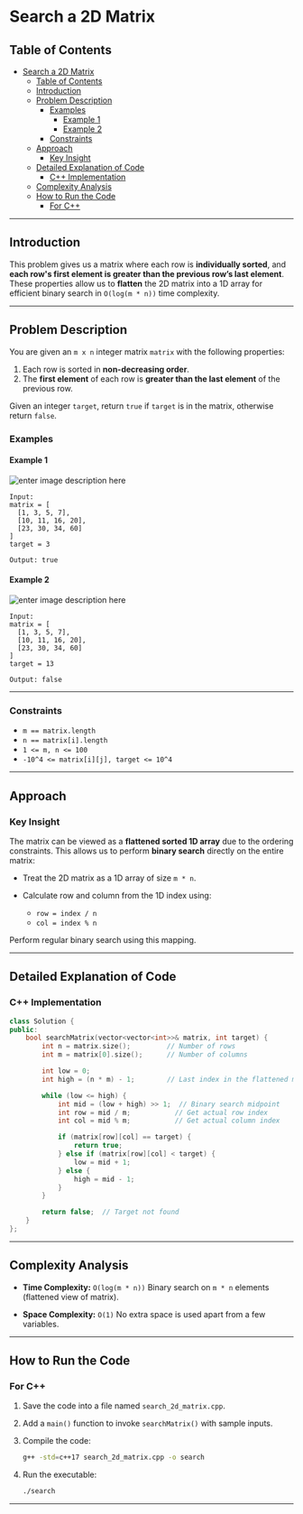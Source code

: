 # Search a 2D Matrix

## Table of Contents

- [Search a 2D Matrix](#search-a-2d-matrix)
  - [Table of Contents](#table-of-contents)
  - [Introduction](#introduction)
  - [Problem Description](#problem-description)
    - [Examples](#examples)
      - [Example 1](#example-1)
      - [Example 2](#example-2)
    - [Constraints](#constraints)
  - [Approach](#approach)
    - [Key Insight](#key-insight)
  - [Detailed Explanation of Code](#detailed-explanation-of-code)
    - [C++ Implementation](#c-implementation)
  - [Complexity Analysis](#complexity-analysis)
  - [How to Run the Code](#how-to-run-the-code)
    - [For C++](#for-c)

---

## Introduction

This problem gives us a matrix where each row is **individually sorted**, and **each row's first element is greater than the previous row’s last element**. These properties allow us to **flatten** the 2D matrix into a 1D array for efficient binary search in `O(log(m * n))` time complexity.

---

## Problem Description

You are given an `m x n` integer matrix `matrix` with the following properties:

1. Each row is sorted in **non-decreasing order**.
2. The **first element** of each row is **greater than the last element** of the previous row.

Given an integer `target`, return `true` if `target` is in the matrix, otherwise return `false`.

### Examples

#### Example 1

![enter image description here](https://assets.leetcode.com/uploads/2020/10/05/mat.jpg)

```text
Input:
matrix = [
  [1, 3, 5, 7],
  [10, 11, 16, 20],
  [23, 30, 34, 60]
]
target = 3

Output: true
```

#### Example 2

![enter image description here](https://assets.leetcode.com/uploads/2020/10/05/mat2.jpg)

```text
Input:
matrix = [
  [1, 3, 5, 7],
  [10, 11, 16, 20],
  [23, 30, 34, 60]
]
target = 13

Output: false
```

---

### Constraints

- `m == matrix.length`
- `n == matrix[i].length`
- `1 <= m, n <= 100`
- `-10^4 <= matrix[i][j], target <= 10^4`

---

## Approach

### Key Insight

The matrix can be viewed as a **flattened sorted 1D array** due to the ordering constraints. This allows us to perform **binary search** directly on the entire matrix:

- Treat the 2D matrix as a 1D array of size `m * n`.
- Calculate row and column from the 1D index using:

  - `row = index / n`
  - `col = index % n`

Perform regular binary search using this mapping.

---

## Detailed Explanation of Code

### C++ Implementation

```cpp
class Solution {
public:
    bool searchMatrix(vector<vector<int>>& matrix, int target) {
        int n = matrix.size();         // Number of rows
        int m = matrix[0].size();      // Number of columns

        int low = 0;
        int high = (n * m) - 1;        // Last index in the flattened matrix

        while (low <= high) {
            int mid = (low + high) >> 1;  // Binary search midpoint
            int row = mid / m;           // Get actual row index
            int col = mid % m;           // Get actual column index

            if (matrix[row][col] == target) {
                return true;
            } else if (matrix[row][col] < target) {
                low = mid + 1;
            } else {
                high = mid - 1;
            }
        }

        return false;  // Target not found
    }
};
```

---

## Complexity Analysis

- **Time Complexity:** `O(log(m * n))`
  Binary search on `m * n` elements (flattened view of matrix).

- **Space Complexity:** `O(1)`
  No extra space is used apart from a few variables.

---

## How to Run the Code

### For C++

1. Save the code into a file named `search_2d_matrix.cpp`.
2. Add a `main()` function to invoke `searchMatrix()` with sample inputs.
3. Compile the code:

   ```bash
   g++ -std=c++17 search_2d_matrix.cpp -o search
   ```

4. Run the executable:

   ```bash
   ./search
   ```

---
